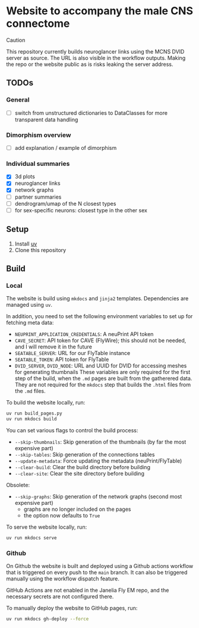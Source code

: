 # Website to accompany the male CNS connectome

> [!CAUTION]
> This repository currently builds neuroglancer links using the MCNS DVID server as source. The URL is also visible in the workflow outputs. Making the repo or the website public as is risks leaking the server address.

## TODOs

### General
- [ ] switch from unstructured dictionaries to DataClasses for more transparent data handling

### Dimorphism overview
- [ ] add explanation / example of dimorphism

### Individual summaries
- [x] 3d plots
- [x] neuroglancer links
- [x] network graphs
- [ ] partner summaries
- [ ] dendrogram/umap of the N closest types
- [ ] for sex-specific neurons: closest type in the other sex

## Setup

1. Install [uv](https://docs.astral.sh/uv/)
2. Clone this repository

## Build

### Local

The website is build using `mkdocs` and `jinja2` templates. Dependencies are managed using `uv`.

In addition, you need to set the following environment variables to set up for fetching meta data:
- `NEUPRINT_APPLICATION_CREDENTIALS`: A neuPrint API token
- `CAVE_SECRET`: API token for CAVE (FlyWire); this should not be needed, and I will remove it in the future
- `SEATABLE_SERVER`: URL for our FlyTable instance
- `SEATABLE_TOKEN`: API token for FlyTable
- `DVID_SERVER`, `DVID_NODE`: URL and UUID for DVID for accessing meshes for generating thumbnails
These variables are only required for the first step of the build, when the `.md` pages are built from the gatherered data. They are not required for the `mkdocs` step that builds the `.html` files from the `.md` files.

To build the website locally, run:

```bash
uv run build_pages.py
uv run mkdocs build
```

You can set various flags to control the build process:

- `--skip-thumbnails`: Skip generation of the thumbnails (by far the most expensive part)
- `--skip-tables`: Skip generation of the connections tables
- `--update-metadata`: Force updating the metadata (neuPrint/FlyTable)
- `--clear-build`: Clear the build directory before building
- `--clear-site`: Clear the site directory before building

Obsolete:
- `--skip-graphs`: Skip generation of the network graphs (second most expensive part)
    - graphs are no longer included on the pages
    - the option now defaults to `True`


To serve the website locally, run:

```bash
uv run mkdocs serve
```



### Github

On Github the website is built and deployed using a Github actions
workflow that is triggered on every push to the `main` branch. It
can also be triggered manually using the workflow dispatch feature.

GitHub Actions are not enabled in the Janelia Fly EM repo, and the necessary secrets are not configured there.

To manually deploy the website to GitHub pages, run:

```bash
uv run mkdocs gh-deploy --force
```
